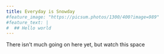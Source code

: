 ```yaml
---
title: Everyday is Snowday
#feature_image: "https://picsum.photos/1300/400?image=989"
#feature_text: |
#  ## Hello world
---
```


There isn't much going on here yet, but watch this space
